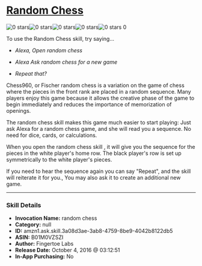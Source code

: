 # [Random Chess](http://alexa.amazon.com/#skills/amzn1.ask.skill.3a08d3ae-3ab8-4759-8be9-4042b8122db5)
![0 stars](../../images/ic_star_border_black_18dp_1x.png)![0 stars](../../images/ic_star_border_black_18dp_1x.png)![0 stars](../../images/ic_star_border_black_18dp_1x.png)![0 stars](../../images/ic_star_border_black_18dp_1x.png)![0 stars](../../images/ic_star_border_black_18dp_1x.png) 0

To use the Random Chess skill, try saying...

* *Alexa, Open random chess*

* *Alexa Ask random chess for a new game*

* *Repeat that?*

Chess960, or Fischer random chess is a variation on the game of chess where the pieces in the front rank are placed in a random sequence.  Many players enjoy this game because it allows the creative phase of the game to begin immediately and reduces the importance of memorization of openings.  

The random chess skill makes this game much easier to start playing: Just ask Alexa for a random chess game, and she will read you a sequence.  No need for dice, cards, or calculations.

When you open the random chess skill , it will give you the sequence for the pieces in the white player's home row.  The black player's row is set up symmetrically to the white player's pieces.

If you need to hear the sequence again you can say "Repeat", and the skill will reiterate it for you., You may also ask it to create an additional new game.

***

### Skill Details

* **Invocation Name:** random chess
* **Category:** null
* **ID:** amzn1.ask.skill.3a08d3ae-3ab8-4759-8be9-4042b8122db5
* **ASIN:** B01M0VZSZI
* **Author:** Fingertoe Labs
* **Release Date:** October 4, 2016 @ 03:12:51
* **In-App Purchasing:** No
